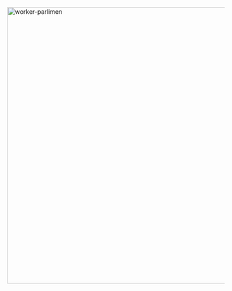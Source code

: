 <img width="640" alt="worker-parlimen" src="https://github.com/mysverse/worker-parlimen/assets/9079480/83361f02-ecde-4bfa-95d8-e8f9cde25d93">
